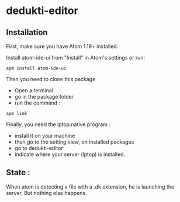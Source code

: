 # dedukti-editor

## Installation

First, make sure you have Atom 1.19+ installed.

Install atom-ide-ui from "Install" in Atom's settings or run:

```
apm install atom-ide-ui
```

Then you need to clone this package
  - Open a terminal
  - go in the package folder
  - run the command :

```
apm link
```

Finally, you need the lptop.native program :
  - install it on your machine
  - then go to the setting view, on installed packages
  - go to dedukti-editor
  - indicate where your server (lptop) is installed.

## State :

When atom is detecting a file with a .dk extension, he is launching the server, But nothing else
happens.
